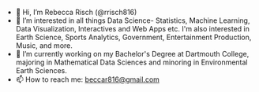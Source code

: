 - 👋 Hi, I’m Rebecca Risch (@rrisch816)
- 👀 I’m interested in all things Data Science- Statistics, Machine Learning, Data Visualization, Interactives and Web Apps etc. I'm also interested in Earth Science, Sports Analytics, Government, Entertainment Production, Music, and more. 
- 🌱 I’m currently working on my Bachelor's Degree at Dartmouth College, majoring in Mathematical Data Sciences and minoring in Environmental Earth Sciences.
- 📫 How to reach me: beccar816@gmail.com

<!---
rrisch816/rrisch816 is a ✨ special ✨ repository because its `README.md` (this file) appears on your GitHub profile.
You can click the Preview link to take a look at your changes.
--->
